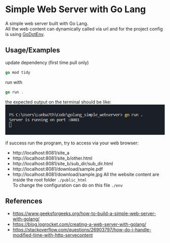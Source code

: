 
# Simple Web Server with Go Lang

A simple web server built with Go Lang.  
All the web content can dynamically called via url 
and for the project config is using [GoDotEnv](https://github.com/joho/godotenv).


## Usage/Examples

update dependency (first time pull only)
```go
go mod tidy
```

run with
```go
go run .
```
the expected output on the terminal should be like:  
![picture alt](https://github.com/williamluisan/golang_simple_webserver/blob/master/screenshot/webserver_run.png "Program running")



if success run the program, try to access via your web browser: 
* http://localhost:8081/site_a
* http://localhost:8081/site_b/other.html
* http://localhost:8081/site_b/sub_dir/sub_dir.html
* http://localhost:8081/download/sample.pdf
* http://localhost:8081/download/sample.jpg
All the website content are inside the root folder `./public_html`  
To change the configuration can do on this file `./env`


## References
* https://www.geeksforgeeks.org/how-to-build-a-simple-web-server-with-golang/
* https://blog.logrocket.com/creating-a-web-server-with-golang/
* https://stackoverflow.com/questions/26903797/how-do-i-handle-modified-time-with-http-servecontent